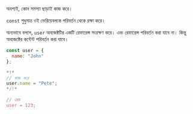 অবশ্যই, কোন সমস্যা ছাড়াই কাজ করে।

`const` শুধুমাত্র ওই ভেরিয়েবলকে পরিবর্তন থেকে রক্ষা করে।

অন্যভাবে বললে, `user` অবজেক্টটির একটি রেফারেন্স সংরক্ষণ করে। এবং রেফারেন্স পরিবর্তন করা যাবে না। কিন্তু অবজেক্টের কন্টেন্ট পরিবর্তন করা যাবে।

```js run
const user = {
  name: "John"
};

*!*
// কাজ করে
user.name = "Pete";
*/!*

// এরর
user = 123;
```
